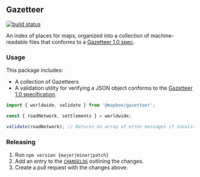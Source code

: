 ## Gazetteer

[![build status](https://secure.travis-ci.org/mapbox/gazetteer.png)](http://travis-ci.org/mapbox/gazetteer)

An index of places for maps, organized into a collection of machine-readable files that conforms to a [Gazetteer 1.0 spec](./gazetteer-spec/1.0/README.md).

### Usage

This package includes:

- A collection of Gazetteers
- A validation utility for verifying a JSON object conforms to the [Gazetteer 1.0 specification](./gazetteer-spec/1.0/README.md).

```js
import { worldwide, validate } from '@mapbox/gazetteer';

const { roadNetwork, settlements } = worldwide;

validate(roadNetwork); // Returns an array of error messages if invalid
```

### Releasing

1. Run `npm version {major|minor|patch}`
1. Add an entry to the [`CHANGELOG`](./CHANGELOG.md) outlining the changes.
1. Create a pull request with the changes above.
